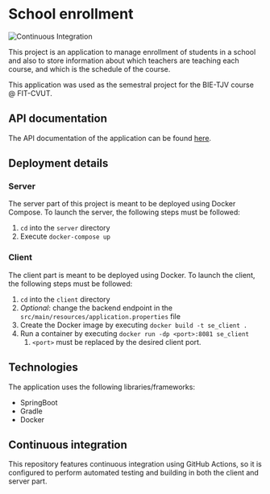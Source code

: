 # School enrollment

![Continuous Integration](https://github.com/raulbalanza/SchoolEnrollment/actions/workflows/ci.yml/badge.svg)

This project is an application to manage enrollment of students in a school and also to store information about which teachers are teaching each course, and which is the schedule of the course.

This application was used as the semestral project for the BIE-TJV course @ FIT-CVUT.

## API documentation

The API documentation of the application can be found [here](https://documenter.getpostman.com/view/6226958/UVC5F82s#3207cbd9-ef32-4792-bf13-efad4e7e9f6e).

## Deployment details

### Server

The server part of this project is meant to be deployed using Docker Compose. To launch the server, the following steps must be followed:
1. `cd` into the `server` directory
2. Execute `docker-compose up`

### Client

The client part is meant to be deployed using Docker. To launch the client, the following steps must be followed:
1. `cd` into the `client` directory
2. *Optional*: change the backend endpoint in the `src/main/resources/application.properties` file
3. Create the Docker image by executing `docker build -t se_client .`
4. Run a container by executing `docker run -dp <port>:8081 se_client`
   1. `<port>` must be replaced by the desired client port.

## Technologies

The application uses the following libraries/frameworks:

- SpringBoot
- Gradle
- Docker

## Continuous integration

This repository features continuous integration using GitHub Actions, so it is configured to perform automated testing and building in both the client and server part.